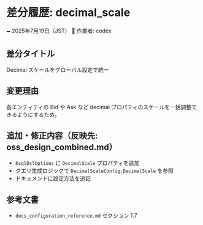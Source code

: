 # 差分履歴: decimal_scale

🗕 2025年7月19日（JST）
🧐 作業者: codex

## 差分タイトル
Decimal スケールをグローバル設定で統一

## 変更理由
各エンティティの Bid や Ask など decimal プロパティのスケールを一括調整できるようにするため。

## 追加・修正内容（反映先: oss_design_combined.md）
- `KsqlDslOptions` に `DecimalScale` プロパティを追加
- クエリ生成ロジックで `DecimalScaleConfig.DecimalScale` を参照
- ドキュメントに設定方法を追記

## 参考文書
- `docs_configuration_reference.md` セクション 1.7
